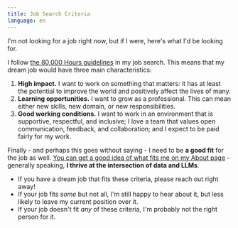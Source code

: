 ```yaml
---
title: Job Search Criteria
language: en
---
```


I'm not looking for a job right now, but if I were, here's what I'd be looking for.

I follow [the 80,000 Hours guidelines](https://80000hours.org/career-guide/job-satisfaction/) in my job search. This means that my dream job would have three main characteristics:

1. **High impact.** I want to work on something that matters: it has at least the potential to improve the world and positively affect the lives of many.
2. **Learning opportunities.** I want to grow as a professional. This can mean either new skills, new domain, or new responsibilities.
3. **Good working conditions.** I want to work in an environment that is supportive, respectful, and inclusive; I love a team that values open communication, feedback, and collaboration; and I expect to be paid fairly for my work.

Finally - and perhaps this goes without saying - I need to be **a good fit** for the job as well. [You can get a good idea of what fits me on my About page](/) - generally speaking, **I thrive at the intersection of data and LLMs**.

- If you have a dream job that fits these criteria, please reach out right away!
- If your job fits _some_ but not all, I'm still happy to hear about it, but less likely to leave my current position over it.
- If your job doesn't fit _any_ of these criteria, I'm probably not the right person for it.
